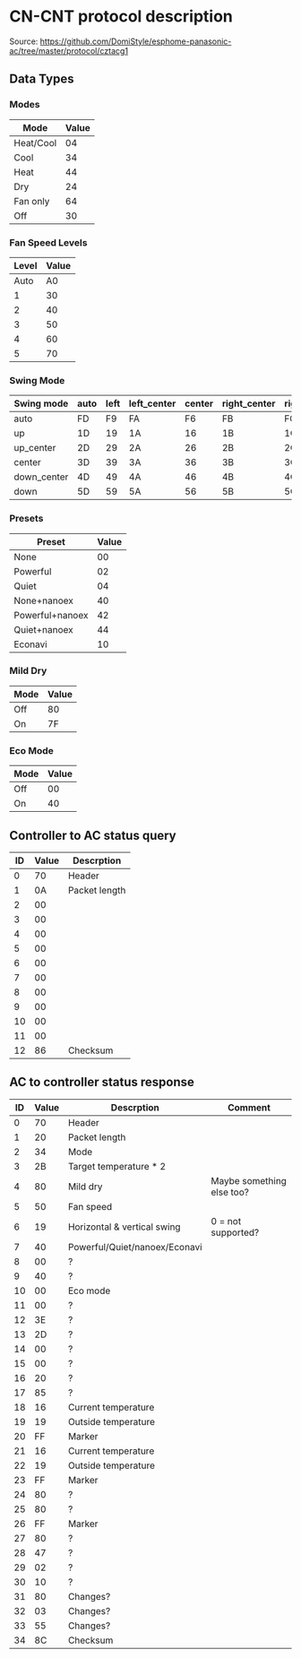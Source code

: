 # CN-CNT protocol description

Source: https://github.com/DomiStyle/esphome-panasonic-ac/tree/master/protocol/cztacg1

## Data Types

### Modes

| Mode      | Value |
| --------- | ----- |
| Heat/Cool | 04    |
| Cool      | 34    |
| Heat      | 44    |
| Dry       | 24    |
| Fan only  | 64    |
| Off       | 30    |

### Fan Speed Levels

| Level | Value |
| ----- | ----- |
| Auto  | A0    |
| 1     | 30    |
| 2     | 40    |
| 3     | 50    |
| 4     | 60    |
| 5     | 70    |

### Swing Mode

| Swing mode  | auto | left | left_center | center | right_center | right |
| ----------- | ---- | ---- | ----------- | ------ | ------------ | ----- |
| auto        | FD   | F9   | FA          | F6     | FB           | FC    |
| up          | 1D   | 19   | 1A          | 16     | 1B           | 1C    |
| up_center   | 2D   | 29   | 2A          | 26     | 2B           | 2C    |
| center      | 3D   | 39   | 3A          | 36     | 3B           | 3C    |
| down_center | 4D   | 49   | 4A          | 46     | 4B           | 4C    |
| down        | 5D   | 59   | 5A          | 56     | 5B           | 5C    |

### Presets

| Preset          | Value |
| --------------- | ----- |
| None            | 00    |
| Powerful        | 02    |
| Quiet           | 04    |
| None+nanoex     | 40    |
| Powerful+nanoex | 42    |
| Quiet+nanoex    | 44    |
| Econavi         | 10    |

### Mild Dry

| Mode | Value |
| ---- | ----- |
| Off  | 80    |
| On   | 7F    |

### Eco Mode

| Mode | Value |
| ---- | ----- |
| Off  | 00    |
| On   | 40    |


## Controller to AC status query

| ID | Value | Descrption    |
| -- | ----- |  ------------ |
| 0  | 70    | Header        |
| 1  | 0A    | Packet length |
| 2  | 00    |               |
| 3  | 00    |               |
| 4  | 00    |               |
| 5  | 00    |               |
| 6  | 00    |               |
| 7  | 00    |               |
| 8  | 00    |               |
| 9  | 00    |               |
| 10 | 00    |               |
| 11 | 00    |               |
| 12 | 86    | Checksum      |

## AC to controller status response

| ID | Value | Descrption                    | Comment                   |
| -- | ----- | ----------------------------- | ------------------------- |
| 0  | 70    | Header                        |                           |
| 1  | 20    | Packet length                 |                           |
| 2  | 34    | Mode                          |                           |
| 3  | 2B    | Target temperature \* 2       |                           |
| 4  | 80    | Mild dry                      | Maybe something else too? |
| 5  | 50    | Fan speed                     |                           |
| 6  | 19    | Horizontal & vertical swing   | 0 = not supported?        |
| 7  | 40    | Powerful/Quiet/nanoex/Econavi |                           |
| 8  | 00    | ?                             |                           |
| 9  | 40    | ?                             |                           |
| 10 | 00    | Eco mode                      |                           |
| 11 | 00    | ?                             |                           |
| 12 | 3E    | ?                             |                           |
| 13 | 2D    | ?                             |                           |
| 14 | 00    | ?                             |                           |
| 15 | 00    | ?                             |                           |
| 16 | 20    | ?                             |                           |
| 17 | 85    | ?                             |                           |
| 18 | 16    | Current temperature           |                           |
| 19 | 19    | Outside temperature           |                           |
| 20 | FF    | Marker                        |                           |
| 21 | 16    | Current temperature           |                           |
| 22 | 19    | Outside temperature           |                           |
| 23 | FF    | Marker                        |                           |
| 24 | 80    | ?                             |                           |
| 25 | 80    | ?                             |                           |
| 26 | FF    | Marker                        |                           |
| 27 | 80    | ?                             |                           |
| 28 | 47    | ?                             |                           |
| 29 | 02    | ?                             |                           |
| 30 | 10    | ?                             |                           |
| 31 | 80    | Changes?                      |                           |
| 32 | 03    | Changes?                      |                           |
| 33 | 55    | Changes?                      |                           |
| 34 | 8C    | Checksum                      |                           |